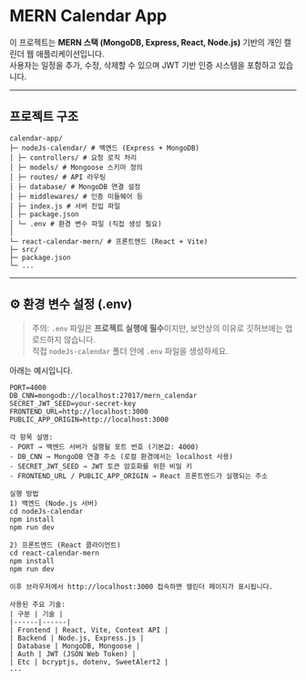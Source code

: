 # MERN Calendar App

이 프로젝트는 **MERN 스택 (MongoDB, Express, React, Node.js)** 기반의 개인 캘린더 웹 애플리케이션입니다.  
사용자는 일정을 추가, 수정, 삭제할 수 있으며 JWT 기반 인증 시스템을 포함하고 있습니다.

---
## 프로젝트 구조
```
calendar-app/
├─ nodeJs-calendar/ # 백엔드 (Express + MongoDB)
│ ├─ controllers/ # 요청 로직 처리
│ ├─ models/ # Mongoose 스키마 정의
│ ├─ routes/ # API 라우팅
│ ├─ database/ # MongoDB 연결 설정
│ ├─ middlewares/ # 인증 미들웨어 등
│ ├─ index.js # 서버 진입 파일
│ ├─ package.json
│ └─ .env # 환경 변수 파일 (직접 생성 필요)
│
└─ react-calendar-mern/ # 프론트엔드 (React + Vite)
├─ src/
├─ package.json
└─ ...
```
---

## ⚙️ 환경 변수 설정 (.env)

> 주의: `.env` 파일은 **프로젝트 실행에 필수**이지만, 보안상의 이유로 깃허브에는 업로드하지 않습니다.  
> 직접 `nodeJs-calendar` 폴더 안에 `.env` 파일을 생성하세요.  

아래는 예시입니다.

```env
PORT=4000
DB_CNN=mongodb://localhost:27017/mern_calendar
SECRET_JWT_SEED=your-secret-key
FRONTEND_URL=http://localhost:3000
PUBLIC_APP_ORIGIN=http://localhost:3000

각 항목 설명:
- PORT → 백엔드 서버가 실행될 포트 번호 (기본값: 4000)
- DB_CNN → MongoDB 연결 주소 (로컬 환경에서는 localhost 사용)
- SECRET_JWT_SEED → JWT 토큰 암호화를 위한 비밀 키
- FRONTEND_URL / PUBLIC_APP_ORIGIN → React 프론트엔드가 실행되는 주소

실행 방법
1) 백엔드 (Node.js 서버)
cd nodeJs-calendar
npm install
npm run dev

2) 프론트엔드 (React 클라이언트)
cd react-calendar-mern
npm install
npm run dev

이후 브라우저에서 http://localhost:3000 접속하면 캘린더 페이지가 표시됩니다.

사용된 주요 기술:
| 구분 | 기술 |
|------|------|
| Frontend | React, Vite, Context API |
| Backend | Node.js, Express.js |
| Database | MongoDB, Mongoose |
| Auth | JWT (JSON Web Token) |
| Etc | bcryptjs, dotenv, SweetAlert2 |
---
